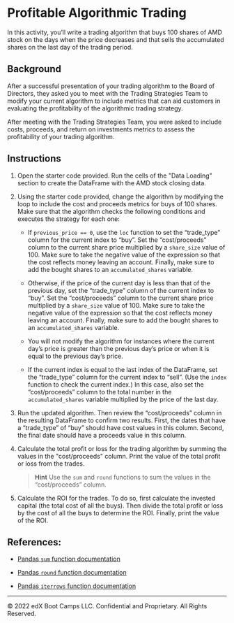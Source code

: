 # Profitable Algorithmic Trading

In this activity, you’ll write a trading algorithm that buys 100 shares of AMD stock on the days when the price decreases and that sells the accumulated shares on the last day of the trading period.

## Background

After a successful presentation of your trading algorithm to the Board of Directors, they asked you to meet with the Trading Strategies Team to modify your current algorithm to include metrics that can aid customers in evaluating the profitability of the algorithmic trading strategy.

After meeting with the Trading Strategies Team, you were asked to include costs, proceeds, and return on investments metrics to assess the profitability of your trading algorithm.

## Instructions

1. Open the starter code provided. Run the cells of the "Data Loading" section to create the DataFrame with the AMD stock closing data.

2. Using the starter code provided, change the algorithm by modifying the loop to include the cost and proceeds metrics for buys of 100 shares. Make sure that the algorithm checks the following conditions and executes the strategy for each one:

    * If `previous_price == 0`, use the `loc` function to set the “trade_type” column for the current index to “buy”. Set the “cost/proceeds” column to the current share price multiplied by a `share_size` value of 100. Make sure to take the negative value of the expression so that the cost reflects money leaving an account. Finally, make sure to add the bought shares to an `accumulated_shares` variable.

    * Otherwise, if the price of the current day is less than that of the previous day, set the “trade_type” column of the current index to “buy”. Set the “cost/proceeds” column to the current share price multiplied by a `share_size` value of 100. Make sure to take the negative value of the expression so that the cost reflects money leaving an account. Finally, make sure to add the bought shares to an `accumulated_shares` variable.

    * You will not modify the algorithm for instances where the current day’s price is greater than the previous day’s price or when it is equal to the previous day’s price.

    * If the current index is equal to the last index of the DataFrame, set the “trade_type” column for the current index to “sell”. (Use the `index` function to check the current index.) In this case, also set the “cost/proceeds” column to the total number in the `accumulated_shares` variable multiplied by the price of the last day.

3. Run the updated algorithm. Then review the “cost/proceeds” column in the resulting DataFrame to confirm two results. First, the dates that have a “trade_type” of “buy” should have cost values in this column. Second, the final date should have a proceeds value in this column.

4. Calculate the total profit or loss for the trading algorithm by summing the values in the "cost/proceeds" column. Print the value of the total profit or loss from the trades.

    > **Hint** Use the `sum` and `round` functions to sum the values in the “cost/proceeds” column.

5. Calculate the ROI for the trades. To do so, first calculate the invested capital (the total cost of all the buys). Then divide the total profit or loss by the cost of all the buys to determine the ROI. Finally, print the value of the ROI.

## References:

* [Pandas `sum` function documentation](https://pandas.pydata.org/docs/reference/api/pandas.DataFrame.sum.html)

* [Pandas `round` function documentation](https://pandas.pydata.org/docs/reference/api/pandas.DataFrame.round.html)

* [Pandas `iterrows` function documentation](https://pandas.pydata.org/pandas-docs/stable/reference/api/pandas.DataFrame.iterrows.html)

---

© 2022 edX Boot Camps LLC. Confidential and Proprietary. All Rights Reserved.

